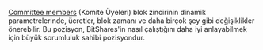 [Committee members](introduction/committee) (Komite Üyeleri) blok zincirinin dinamik parametrelerinde, ücretler, blok zamanı ve daha birçok şey gibi değişiklikler önerebilir. Bu pozisyon, BitShares'in nasıl çalıştığını daha iyi anlayabilmek için büyük sorumluluk sahibi pozisyondur.